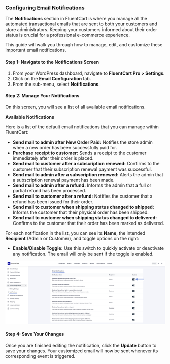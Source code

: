 ### Configuring Email Notifications

The **Notifications** section in FluentCart is where you manage all the automated transactional emails that are sent to both your customers and store administrators. Keeping your customers informed about their order status is crucial for a professional e-commerce experience.

This guide will walk you through how to manage, edit, and customize these important email notifications.

#### Step 1: Navigate to the Notifications Screen

1.  From your WordPress dashboard, navigate to **FluentCart Pro > Settings**.
2.  Click on the **Email Configuration** tab.
3.  From the sub-menu, select **Notifications**.

#### Step 2: Manage Your Notifications

On this screen, you will see a list of all available email notifications.

**Available Notifications**

Here is a list of the default email notifications that you can manage within FluentCart:

* **Send mail to admin after New Order Paid:** Notifies the store admin when a new order has been successfully paid for.
* **Purchase receipt to customer:** Sends a receipt to the customer immediately after their order is placed.
* **Send mail to customer after a subscription renewed:** Confirms to the customer that their subscription renewal payment was successful.
* **Send mail to admin after a subscription renewed:** Alerts the admin that a subscription renewal payment has been made.
* **Send mail to admin after a refund:** Informs the admin that a full or partial refund has been processed.
* **Send mail to customer after a refund:** Notifies the customer that a refund has been issued for their order.
* **Send mail to customer when shipping status changed to shipped:** Informs the customer that their physical order has been shipped.
* **Send mail to customer when shipping status changed to delivered:** Confirms to the customer that their order has been marked as delivered.


For each notification in the list, you can see its **Name**, the intended **Recipient** (Admin or Customer), and toggle options on the right:

* **Enable/Disable Toggle:** Use this switch to quickly activate or deactivate any notification. The email will only be sent if the toggle is enabled.

![Email Notification](/guide/public/images/settings-configuration/email-notifications/email-notification-1.png)

#### Step 4: Save Your Changes

Once you are finished editing the notification, click the **Update** button to save your changes. Your customized email will now be sent whenever its corresponding event is triggered.